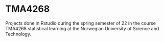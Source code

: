 # TMA4268

Projects done in Rstudio during the spring semester of 22 in the course TMA4268 statistical learning at the Norwegian University of Science and Technology.
